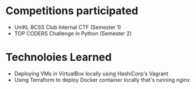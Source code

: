 # Competitions participated
- UniKL BCSS Club Internal CTF (Semester 1)
- TOP CODERS Challenge in Python (Semester 2)

# Technoloies Learned
- Deploying VMs in VirtualBox locally using HashiCorp's Vagrant
- Using Terraform to deploy Docker container locally that's running nginx

# 